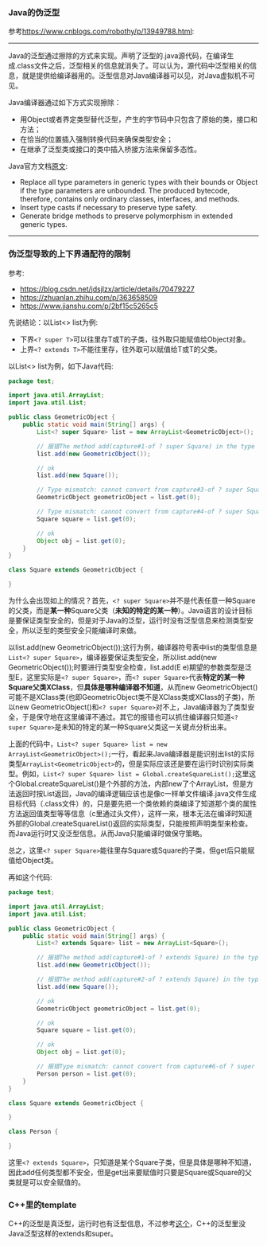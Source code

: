 ### Java的伪泛型
参考<https://www.cnblogs.com/robothy/p/13949788.html>:

---
Java的泛型通过擦除的方式来实现。声明了泛型的.java源代码，在编译生成.class文件之后，泛型相关的信息就消失了。可以认为，源代码中泛型相关的信息，就是提供给编译器用的。泛型信息对Java编译器可以见，对Java虚拟机不可见。

Java编译器通过如下方式实现擦除：
* 用Object或者界定类型替代泛型，产生的字节码中只包含了原始的类，接口和方法；
* 在恰当的位置插入强制转换代码来确保类型安全；
* 在继承了泛型类或接口的类中插入桥接方法来保留多态性。

Java官方文档[原文](https://docs.oracle.com/javase/tutorial/java/generics/erasure.html):
* Replace all type parameters in generic types with their bounds or Object if the type parameters are unbounded. The produced bytecode, therefore, contains only ordinary classes, interfaces, and methods.
* Insert type casts if necessary to preserve type safety.
* Generate bridge methods to preserve polymorphism in extended generic types.
---

### 伪泛型导致的上下界通配符的限制
参考:
* <https://blog.csdn.net/jdsjlzx/article/details/70479227>
* <https://zhuanlan.zhihu.com/p/363658509>
* <https://www.jianshu.com/p/2bf15c5265c5>

先说结论：以List<> list为例:
* 下界`<? super T>`可以往里存T或T的子类，往外取只能赋值给Object对象。
* 上界`<? extends T>`不能往里存，往外取可以赋值给T或T的父类。

以List<> list为例，如下Java代码:
```Java
package test;

import java.util.ArrayList;
import java.util.List;

public class GeometricObject {
    public static void main(String[] args) {
        List<? super Square> list = new ArrayList<GeometricObject>();

        // 报错The method add(capture#1-of ? super Square) in the type List<capture#1-of ? super Square> is not applicable for the arguments (GeometricObject)
        list.add(new GeometricObject());

        // ok
        list.add(new Square());

        // Type mismatch: cannot convert from capture#3-of ? super Square to GeometricObject
        GeometricObject geometricObject = list.get(0);

        // Type mismatch: cannot convert from capture#4-of ? super Square to Square
        Square square = list.get(0);

        // ok
        Object obj = list.get(0);
    }
}

class Square extends GeometricObject {

}
```
为什么会出现如上的情况？首先，`<? super Square>`并不是代表任意一种Square的父类，而是**某一种**Square父类（**未知的特定的某一种**）。Java语言的设计目标是要保证类型安全的，但是对于Java的泛型，运行时没有泛型信息来检测类型安全，所以泛型的类型安全只能编译时来做。

以list.add(new GeometricObject());这行为例，编译器符号表中list的类型信息是`List<? super Square>`，编译器要保证类型安全，所以list.add(new GeometricObject());时要进行类型安全检查，list.add(E e)期望的参数类型是泛型E，这里实际是`<? super Square>`，而`<? super Square>`代表**特定的某一种Square父类XClass**，但**具体是哪种编译器不知道**，从而new GeometricObject()可能不是XClass类(也即GeometricObject类不是XClass类或XClass的子类)，所以new GeometricObject()和`<? super Square>`对不上，Java编译器为了类型安全，于是保守地在这里编译不通过。其它的报错也可以抓住编译器只知道`<? super Square>`是未知的特定的某一种Square父类这一关键点分析出来。

上面的代码中，`List<? super Square> list = new ArrayList<GeometricObject>();`一行，看起来Java编译器是能识别出list的实际类型`ArrayList<GeometricObject>`的，但是实际应该还是要在运行时识别实际类型。例如，`List<? super Square> list = Global.createSquareList();`这里这个Global.createSquareList()是个外部的方法，内部new了个ArrayList，但是方法返回时按List返回，Java的编译逻辑应该也是像c一样单文件编译.java文件生成目标代码（.class文件）的，只是要先把一个类依赖的类编译了知道那个类的属性方法返回值类型等等信息（c里通过头文件），这样一来，根本无法在编译时知道外部的Global.createSquareList()返回的实际类型，只能按照声明类型来检查。而Java运行时又没泛型信息。从而Java只能编译时做保守策略。

总之，这里`<? super Square>`能往里存Square或Square的子类，但get后只能赋值给Object类。

再如这个代码:
```Java
package test;

import java.util.ArrayList;
import java.util.List;

public class GeometricObject {
    public static void main(String[] args) {
        List<? extends Square> list = new ArrayList<Square>();

        // 报错The method add(capture#1-of ? extends Square) in the type List<capture#1-of ? extends Square> is not applicable for the arguments (GeometricObject)
        list.add(new GeometricObject());

        // 报错The method add(capture#2-of ? extends Square) in the type List<capture#2-of ? extends Square> is not applicable for the arguments (Square)
        list.add(new Square());

        // ok
        GeometricObject geometricObject = list.get(0);

        // ok
        Square square = list.get(0);

        // ok
        Object obj = list.get(0);

        // 报错Type mismatch: cannot convert from capture#6-of ? super Square to Person
        Person person = list.get(0);
    }
}

class Square extends GeometricObject {

}

class Person {

}
```
这里`<? extends Square>`，只知道是某个Square子类，但是具体是哪种不知道，因此add任何类型都不安全，但是get出来要赋值时只要是Square或Square的父类就是可以安全赋值的。

### C++里的template
C++的泛型是真泛型，运行时也有泛型信息，不过参考[这个](https://stackoverflow.com/questions/1806964/is-there-equivalent-of-extends-t-super-t-in-c)，C++的泛型里没Java泛型这样的extends和super。